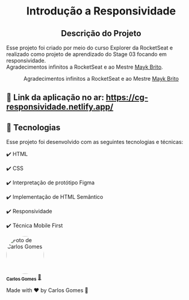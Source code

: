 <h1 align="center">
  Introdução a Responsividade
</h1>

<h2 align="center" >Descrição do Projeto</h2>
<p>Esse projeto foi criado por meio do curso Explorer da RocketSeat e realizado como projeto de aprendizado do Stage 03 focando em responsividade.<br/>
Agradecimentos infinitos a RocketSeat e ao Mestre <a href="https://github.com/maykbrito">Mayk Brito</a>.</p>

<div align="center">
   <p>
    Agradecimentos infinitos a RocketSeat e ao Mestre <a href="https://github.com/maykbrito">Mayk Brito</a>
  </p>
</div>
 
  
## 🔗 Link da aplicação no ar: https://cg-responsividade.netlify.app/
  
## :rocket: Tecnologias

Esse projeto foi desenvolvido com as seguintes tecnologias e técnicas:

✔️ HTML

✔️ CSS

✔️ Interpretação de protótipo Figma

✔️ Implementação de HTML Semântico

✔️ Responsividade

✔️ Técnica Mobile First


<a href="https://github.com/Dev-Shinsei">
 <img style="border-radius: 50%;" src="https://avatars.githubusercontent.com/u/61604214?v=4" width="100px;" alt="Foto de Carlos Gomes"/>
 <br />
 <sub><b>Carlos Gomes</b></sub></a> <a href="https://github.com/Dev-Shinsei" title="Github">🚀</a>

Made with ❤️ by Carlos Gomes 👋
